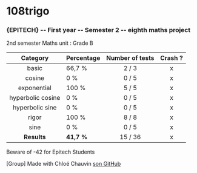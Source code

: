 # 108trigo
### {EPITECH} -- First year -- Semester 2 -- eighth maths project

2nd semester Maths unit : Grade B

|      Category     | Percentage | Number of tests | Crash ? |
|:-----------------:|------------|:---------------:|:-------:|
|       basic       |   66,7 %   |      2 / 3      |    x    |
|       cosine      |     0 %    |      0 / 5      |    x    |
|    exponential    |    100 %   |      5 / 5      |    x    |
| hyperbolic cosine |     0 %    |      0 / 5      |    x    |
|  hyperbolic sine  |     0 %    |      0 / 5      |    x    |
|       rigor       |    100 %   |      8 / 8      |    x    |
|        sine       |     0 %    |      0 / 5      |    x    |
|    **Results**    | **41,7 %** |     15 / 36     |    x    |

Beware of -42 for Epitech Students

[Group] Made with Chloé Chauvin [son GitHub](https://github.com/Nekory23)